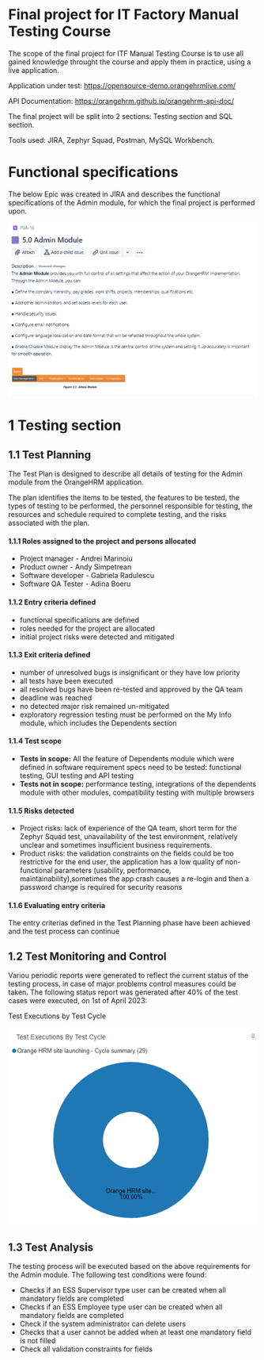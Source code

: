 # Final project for IT Factory Manual Testing Course

The scope of the final project for ITF Manual Testing Course is to use all gained knowledge throught the course and apply them in practice, using a live application. 

Application under test: https://opensource-demo.orangehrmlive.com/

API Documentation: https://orangehrm.github.io/orangehrm-api-doc/

The final project will be split into 2 sections: Testing section and SQL section.

Tools used: JIRA, Zephyr Squad, Postman, MySQL Workbench.

# Functional specifications

The below Epic was created in JIRA and describes the functional specifications of the Admin module, for which the final project is performed upon.

![Epic-Admin Module 5.0.PNG](https://github.com/AdinaIT/Repo_Project_Jira/blob/main/Epic-Admin%20Module%205.0.PNG) 

# 1 Testing section

## 1.1 Test Planning

The Test Plan is designed to describe all details of testing for the Admin module from the OrangeHRM application.

The plan identifies the items to be tested, the features to be tested, the types of testing to be performed, the personnel responsible for testing, the resources and schedule required to complete testing, and the risks associated with the plan.

#### 1.1.1 Roles assigned to the project and persons allocated

* Project manager - Andrei Marinoiu
* Product owner - Andy Simpetrean
* Software developer - Gabriela Radulescu
* Software QA Tester - Adina Boeru

#### 1.1.2 Entry criteria defined

* functional specifications are defined
* roles needed for the project are allocated
* initial project risks were detected and mitigated

#### 1.1.3 Exit criteria defined

* number of unresolved bugs is insignificant or they have low priority
* all tests have been executed
* all resolved bugs have been re-tested and approved by the QA team
* deadline was reached
* no detected major risk remained un-mitigated
* exploratory regression testing must be performed on the My Info module, which includes the Dependents section


#### 1.1.4 Test scope

* __Tests in scope:__ All the feature of Dependents module which were defined in software requirement specs need to be tested: functional testing, GUI testing and API testing
* __Tests not in scope:__ performance testing, integrations of the dependents module with other modules, compatibility testing with multiple browsers

#### 1.1.5 Risks detected

* Project risks: lack of experience of the QA team, short term for the Zephyr Squad test, unavailability of the test environment, relatively unclear and sometimes insufficient business requirements.
* Product risks: the validation constraints on the fields could be too restrictive for the end user, the application has a low quality of non-functional parameters (usability, performance, maintainability),sometimes the app crash causes a re-login and then a password change is required for security reasons


#### 1.1.6 Evaluating entry criteria

The entry criterias defined in the Test Planning phase have been achieved and the test process can continue

## 1.2 Test Monitoring and Control

Variou periodic reports were generated to reflect the current status of the testing process, in case of major problems control measures could be taken.
The following status report was generated after 40% of the test cases were executed, on 1st of April 2023:

Test Executions by Test Cycle   

![Test Cycle.PNG](https://github.com/AdinaIT/Repo_Project_Jira/blob/main/Test%20Cycle.PNG)

## 1.3 Test Analysis

The testing process will be executed based on the above requirements for the Admin module. The following test conditions were found:
* Checks if an ESS Supervisor type user can be created when all mandatory fields are completed
* Checks if an ESS Employee type user can be created when all mandatory fields are completed
* Check if the system administrator can delete users
* Checks that a user cannot be added when at least one mandatory field is not filled
* Check all validation constraints for fields
